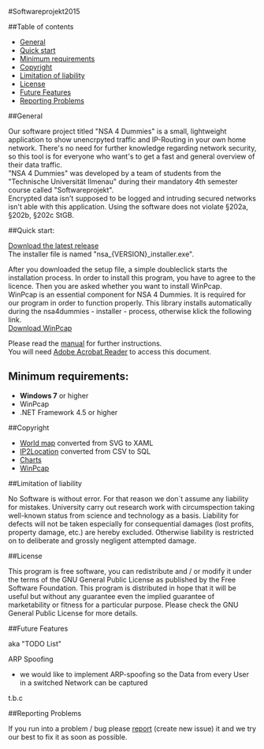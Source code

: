 #Softwareprojekt2015


##Table of contents

- [General](#general)
- [Quick start](#quick-start)
- [Minimum requirements](#minimum-requirements) 
- [Copyright](#copyright)
- [Limitation of liability](#limitation-of-liability)
- [License](#license)
- [Future Features](#future-features)
- [Reporting Problems](#reporting-problems)


##General

Our software project titled "NSA 4 Dummies" is a small, lightweight application to show unencrpyted traffic and IP-Routing in your own home network. There's no need for further knowledge regarding network security, so this tool is for everyone who want's to get a fast and general overview of their data traffic.  
"NSA 4 Dummies" was developed by a team of students from the "Technische Universität Ilmenau" during their mandatory 4th semester course called "Softwareprojekt".  
Encrypted data isn't supposed to be logged and intruding secured networks isn't able with this application.
Using the software does not violate §202a, §202b, §202c StGB.


##Quick start:

[Download the latest release](https://github.com/Softwareprojekt2015/Softwareprojekt2015/releases)  
The installer file is named "nsa_{VERSION}_installer.exe".

After you downloaded the setup file, a simple doubleclick starts the installation process. In order to install this program, you have to agree to the licence. Then you are asked whether you want to install WinPcap.  
WinPcap is an essential component for NSA 4 Dummies. It is required for our program in order to function properly. This library installs automatically during the nsa4dummies - installer - process, otherwise klick the following link.  
[Download WinPcap](http://www.winpcap.org/)

Please read the [manual](https://github.com/Softwareprojekt2015/NSA4Dummies/blob/master/Manual/NSA4Dummies_Handbuch.pdf) for further instructions.  
You will need [Adobe Acrobat Reader](https://get.adobe.com/de/reader/) to access this document.


## Minimum requirements:
- **Windows 7** or higher
- WinPcap
- .NET Framework 4.5 or higher

##Copyright

- [World map](http://creativecommons.org/licenses/by-nc/4.0) converted from SVG to XAML
- [IP2Location](http://lite.ip2location.com/database-ip-country#ipv4) converted from CSV to SQL
- [Charts](https://modernuicharts.codeplex.com/license)
- [WinPcap](http://www.winpcap.org/misc/copyright.htm)


##Limitation of liability

No Software is without error. For that reason we don´t assume any liability for mistakes.
University carry out research work with circumspection taking well-known status from science and technology as a basis. 
Liability for defects will not be taken especially for consequential damages (lost profits, property damage, etc.) are  hereby excluded. 
Otherwise liability is restricted on to deliberate and grossly negligent attempted damage.


##License

This program is free software, you can redistribute and / or modify it under the terms of the GNU General Public License as published by the Free Software Foundation.
This program is distributed in hope that it will be useful but without any guarantee even the implied guarantee of marketability or fitness for a particular purpose. Please check the GNU General Public License for more details.


##Future Features

aka "TODO List"

ARP Spoofing

- we would like to implement ARP-spoofing so the Data from every User in a switched Network can be captured

t.b.c


##Reporting Problems

If you run into a problem / bug please [report](https://github.com/Softwareprojekt2015/Softwareprojekt2015/issues) (create new issue) it and we try our best to fix it as soon as possible. 

